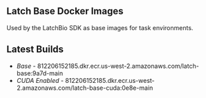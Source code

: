 Latch Base Docker Images
---

Used by the LatchBio SDK as base images for task environments.

## Latest Builds

  * *Base* - 812206152185.dkr.ecr.us-west-2.amazonaws.com/latch-base:9a7d-main
  * *CUDA Enabled* - 812206152185.dkr.ecr.us-west-2.amazonaws.com/latch-base-cuda:0e8e-main
